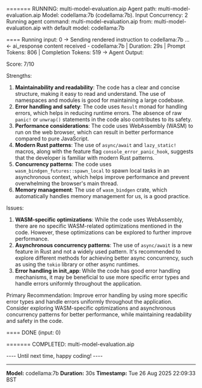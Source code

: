 
======= RUNNING: multi-model-evaluation.aip
     Agent path: multi-model-evaluation.aip
Model: codellama:7b (codellama:7b). Input Concurrency: 2
Running agent command: multi-model-evaluation.aip
                 from: multi-model-evaluation.aip
   with default model: codellama:7b

==== Running input: 0
-> Sending rendered instruction to codellama:7b ...
<- ai_response content received - codellama:7b | Duration: 29s | Prompt Tokens: 806 | Completion Tokens: 519
-> Agent Output:

Score: 7/10

Strengths:

1. **Maintainability and readability**: The code has a clear and concise structure, making it easy to read and understand. The use of namespaces and modules is good for maintaining a large codebase.
2. **Error handling and safety**: The code uses `Result` monad for handling errors, which helps in reducing runtime errors. The absence of raw `panic!` or `unwrap()` statements in the code also contributes to its safety.
3. **Performance considerations**: The code uses WebAssembly (WASM) to run on the web browser, which can result in better performance compared to pure JavaScript.
4. **Modern Rust patterns**: The use of `async/await` and `lazy_static!` macros, along with the feature flag `console_error_panic_hook`, suggests that the developer is familiar with modern Rust patterns.
5. **Concurrency patterns**: The code uses `wasm_bindgen_futures::spawn_local` to spawn local tasks in an asynchronous context, which helps improve performance and prevent overwhelming the browser's main thread.
6. **Memory management**: The use of `wasm_bindgen` crate, which automatically handles memory management for us, is a good practice.

Issues:

1. **WASM-specific optimizations**: While the code uses WebAssembly, there are no specific WASM-related optimizations mentioned in the code. However, these optimizations can be explored to further improve performance.
2. **Asynchronous concurrency patterns**: The use of `async/await` is a new feature in Rust and not a widely used pattern. It's recommended to explore different methods for achieving better async concurrency, such as using the `tokio` library or other async runtimes.
3. **Error handling in init_app**: While the code has good error handling mechanisms, it may be beneficial to use more specific error types and handle errors uniformly throughout the application.

Primary Recommendation: Improve error handling by using more specific error types and handle errors uniformly throughout the application. Consider exploring WASM-specific optimizations and asynchronous concurrency patterns for better performance, while maintaining readability and safety in the code.

==== DONE (input: 0)

======= COMPLETED: multi-model-evaluation.aip

---- Until next time, happy coding! ----

---
**Model:** codellama:7b
**Duration:** 30s
**Timestamp:** Tue 26 Aug 2025 22:09:33 BST
